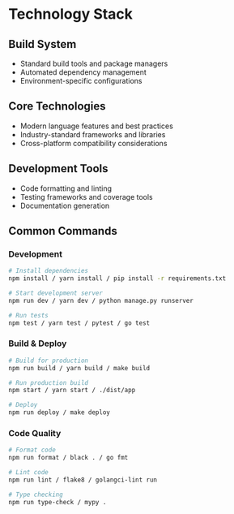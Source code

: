 # Technology Stack

## Build System
- Standard build tools and package managers
- Automated dependency management
- Environment-specific configurations

## Core Technologies
- Modern language features and best practices
- Industry-standard frameworks and libraries
- Cross-platform compatibility considerations

## Development Tools
- Code formatting and linting
- Testing frameworks and coverage tools
- Documentation generation

## Common Commands

### Development
```bash
# Install dependencies
npm install / yarn install / pip install -r requirements.txt

# Start development server
npm run dev / yarn dev / python manage.py runserver

# Run tests
npm test / yarn test / pytest / go test
```

### Build & Deploy
```bash
# Build for production
npm run build / yarn build / make build

# Run production build
npm start / yarn start / ./dist/app

# Deploy
npm run deploy / make deploy
```

### Code Quality
```bash
# Format code
npm run format / black . / go fmt

# Lint code
npm run lint / flake8 / golangci-lint run

# Type checking
npm run type-check / mypy .
```